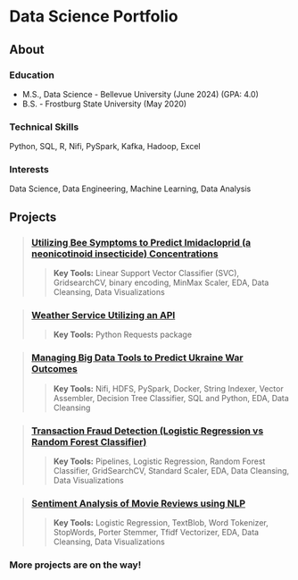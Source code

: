 # Data Science Portfolio

## About
### Education
- M.S., Data Science - Bellevue University (June 2024) (GPA: 4.0)
- B.S. - Frostburg State University (May 2020)

### Technical Skills
Python, SQL, R, Nifi, PySpark, Kafka, Hadoop, Excel

### Interests
Data Science, Data Engineering, Machine Learning, Data Analysis



## Projects
> ### [Utilizing Bee Symptoms to Predict Imidacloprid (a neonicotinoid insecticide) Concentrations](https://github.com/JustinAbner/Neonicotinoids_Bees_and_ML)
>> **Key Tools:** Linear Support Vector Classifier (SVC), GridsearchCV, binary encoding, MinMax Scaler, EDA, Data Cleansing, Data Visualizations

> ### [Weather Service Utilizing an API](https://github.com/JustinAbner/Weather_Service)
>> **Key Tools:** Python Requests package

> ### [Managing Big Data Tools to Predict Ukraine War Outcomes](https://github.com/JustinAbner/UkraineWar_and_BigDataTools)
>> **Key Tools:** Nifi, HDFS, PySpark, Docker, String Indexer, Vector Assembler, Decision Tree Classifier, SQL and Python, EDA, Data Cleansing


> ### [Transaction Fraud Detection (Logistic Regression vs Random Forest Classifier)](https://github.com/JustinAbner/Transaction_Fraud_ML)
>> **Key Tools:** Pipelines, Logistic Regression, Random Forest Classifier, GridSearchCV, Standard Scaler, EDA, Data Cleansing, Data Visualizations

> ### [Sentiment Analysis of Movie Reviews using NLP](https://github.com/JustinAbner/Analyzing_Movie_Reviews_with_NLP)
>> **Key Tools:** Logistic Regression, TextBlob, Word Tokenizer, StopWords, Porter Stemmer, Tfidf Vectorizer, EDA, Data Cleansing, Data Visualizations


### More projects are on the way!

